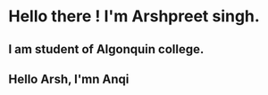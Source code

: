 # Hello there ! I'm Arshpreet singh.

## I am student of Algonquin college.

## Hello Arsh, I'mn Anqi
